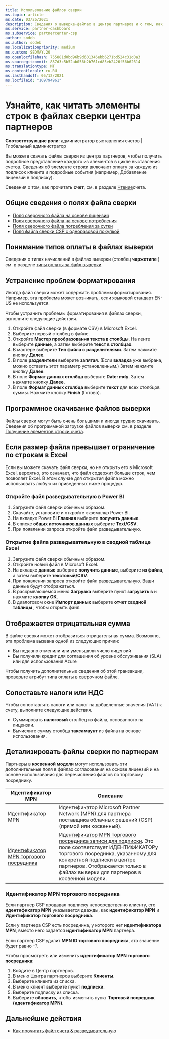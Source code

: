 ```yaml
---
title: Использование файлов сверки
ms.topic: article
ms.date: 03/26/2021
description: Сведения о выверке-файлах в центре партнеров и о том, как интерпретировать подробные представления строкового элемента для данного цикла выставления счетов.
ms.service: partner-dashboard
ms.subservice: partnercenter-csp
author: sodeb
ms.author: sodeb
ms.localizationpriority: medium
ms.custom: SEOMAY.20
ms.openlocfilehash: 755881d0bd96b9d601346ebb6271bd524c31d0a3
ms.sourcegitcommit: 837d3c5b52ab056b2b761cd85eb2426f56b62614
ms.translationtype: MT
ms.contentlocale: ru-RU
ms.lasthandoff: 05/12/2021
ms.locfileid: "109794961"
---
```

# <a name="learn-how-to-read-the-line-items-in-your-partner-center-reconciliation-files"></a>Узнайте, как читать элементы строк в файлах сверки центра партнеров

**Соответствующие роли**: администратор выставления счетов | Глобальный администратор

Вы можете скачать файлы сверки из центра партнеров, чтобы получить подробное представление каждого из элементов в цикле выставления счетов. Сведения об элементе строки включают оплату за каждую из подписок клиента и подробные события (например, Добавление лицензий в подписку).

Сведения о том, как прочитать **счет**, см. в разделе [Чтение](read-your-bill.md)счета.

## <a name="understand-reconciliation-file-fields"></a>Общие сведения о полях файла сверки

- [Поля сверочного файла на основе лицензий](license-based-recon-files.md)
- [Поля сверочного файла на основе потребления](usage-based-recon-files.md)
- [Поля сверочного файла потребления за сутки](daily-rated-usage-recon-files.md)
- [Поля файла сверки CSP с одноразовой покупкой](modern-invoice-reconciliation-file.md)

## <a name="understand-charge-types-in-reconciliation-files"></a>Понимание типов оплаты в файлах выверки

Сведения о типах начислений в файлах выверки (столбец **чаржетипе** ) см. в разделе [типы оплаты за файл выверки](recon-file-charge-types.md).

## <a name="fix-formatting-issues"></a>Устранение проблем форматирования

Иногда файл сверки может содержать проблемы форматирования. Например, эта проблема может возникать, если языковой стандарт EN-US не используется.

Чтобы устранить проблемы форматирования в файлах сверки, выполните следующие действия.

1. Откройте файл сверки (в формате CSV) в Microsoft Excel.
2. Выберите первый столбец в файле.
3. Откройте **Мастер преобразования текста в столбцы**. На ленте выберите **данные**, а затем выберите **текст в столбцах**.
4. В мастере выберите **Тип файла с разделителями**. Затем нажмите кнопку **Далее**.
5. В поле **разделители** выберите **запятая**. (Если **вкладка** уже выбрана, можно оставить этот параметр установленным.) Затем нажмите кнопку **Далее**.
6. В поле **Формат данных столбца** выберите **Date: mdy**. Затем нажмите кнопку **Далее**.
7. В поле **Формат данных столбца** выберите **текст** для всех столбцов суммы. Нажмите кнопку **Finish** (Готово).

## <a name="download-reconciliation-files-programmatically"></a>Программное скачивание файлов выверки

Файлы сверки могут быть очень большими и иногда трудно скачивать. Сведения об программной загрузке файлов выверки см. в разделе [Получение элементов строки счета](/partner-center/develop/get-invoiceline-items).

## <a name="if-your-file-exceeds-the-row-limit-in-excel"></a>Если размер файла превышает ограничение по строкам в Excel

Если вы можете скачать файл сверки, но не открыть его в Microsoft Excel, вероятно, это означает, что файл содержит больше строк, чем позволяет Excel. В этом случае для открытия файла можно использовать любую из приведенных ниже процедур.

### <a name="open-a-recon-file-in-power-bi"></a>Откройте файл разведывательную в Power BI

1. Загрузите файл сверки обычным образом.
2. Скачайте, установите и откройте экземпляр Power BI.
3. На вкладке Power BI **Главная** выберите **получить данные**.
4. В списке **общих источников данных** выберите **Text/CSV**.
5. При появлении запроса откройте файл разведывательную.

### <a name="open-a-recon-file-in-an-excel-pivot-table"></a>Открытие файла разведывательную в сводной таблице Excel

1. Загрузите файл сверки обычным образом.
2. Откройте новый файл в Microsoft Excel.
3. На вкладке **данные** выберите **получить данные**, выберите **из файла**, а затем выберите **текстовый/CSV**.
4. При появлении запроса откройте файл разведывательную. Ваши данные будут отображаться.
5. В раскрывающемся меню **Загрузка** выберите пункт **загрузить в** и нажмите **кнопку ОК**.
6. В диалоговом окне **Импорт данных** выберите **отчет сводной таблицы** , чтобы открыть файл.

## <a name="negative-amount-displayed"></a>Отображается отрицательная сумма

В файле сверки может отобразиться отрицательная сумма. Возможно, эта проблема вызвана одной из следующих причин:

- Вы недавно отменили или уменьшили число лицензий
- Вы получили кредит для соглашения об уровне обслуживания (SLA) или для использования Azure

Чтобы получить дополнительные сведения об этой транзакции, проверьте атрибут типа оплаты в сверочном файле.

## <a name="map-taxes-or-vat"></a>Сопоставьте налоги или НДС

Чтобы сопоставлять налоги или налог на добавленные значения (VAT) к счету, выполните следующие действия.

- Суммировать **налоговый** столбец из файла, основанного на лицензии.
- Вычислите сумму столбца **таксамаунт** из файла на основе использования.

## <a name="itemize-reconciliation-files-by-partner"></a>Детализировать файлы сверки по партнерам

Партнеры в **косвенной модели** могут использовать эти дополнительные поля в файлах согласования на основе лицензий и на основе использования для перечисления файлов по торговому посреднику.

| Идентификатор MPN | Описание |
| ------ | ----------- |
| Идентификатор MPN | Идентификатор Microsoft Partner Network (MPN) для партнера поставщика облачных решений (CSP) (прямой или косвенный). |
| [Идентификатор MPN торгового посредника](#reseller-mpn-id) | [Идентификатор MPN торгового посредника записи для подписки](#reseller-mpn-id). Это поле соответствует ИДЕНТИФИКАТОРу торгового посредника, указанному для конкретной подписки в центре партнеров. Отображается только в файлах выверки для партнеров в косвенной модели. |

### <a name="reseller-mpn-id"></a>Идентификатор MPN торгового посредника

Если партнер CSP продавал подписку непосредственно клиенту, его **идентификатор MPN** указывается дважды, как **идентификатор MPN** и **Идентификатор торгового посредника**.

Если у партнера CSP есть посредника, у которого нет **идентификатора MPN**, вместо него задается **идентификатор MPN** партнера.

Если партнер CSP удалит **MPN ID торгового посредника**, это значение будет равно *-1*.

Чтобы просмотреть или изменить **идентификатор MPN торгового посредника**:

1. Войдите в Центр партнеров.
2. В меню Центра партнеров выберите **Клиенты**.
3. Выберите клиента из списка.
4. В меню клиент выберите пункт **подписки**.
5. Выберите подписку из списка.
6. Выберите **обновить**, чтобы изменить пункт **Торговый посредник (идентификатор MPN)**.

## <a name="next-steps"></a>Дальнейшие действия

- [Как прочитать файл счета & разведывательную](read-your-bill.md) 